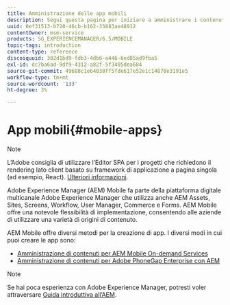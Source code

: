 ```yaml
---
title: Amministrazione delle app mobili
description: Segui questa pagina per iniziare a amministrare i contenuti per le app mobili.
uuid: 0ef31513-b720-46cb-b162-35883ae48912
contentOwner: msm-service
products: SG_EXPERIENCEMANAGER/6.5/MOBILE
topic-tags: introduction
content-type: reference
discoiquuid: 302d1bd9-fdb3-4db6-a446-6ed85ad9fba5
exl-id: dc7ba6ad-9df9-4312-a82f-5f3405dea684
source-git-commit: 49688c1e64038ff5fde617e52e1c14878e3191e5
workflow-type: tm+mt
source-wordcount: '133'
ht-degree: 3%

---
```


# App mobili{#mobile-apps}

>[!NOTE]
>
>L’Adobe consiglia di utilizzare l’Editor SPA per i progetti che richiedono il rendering lato client basato su framework di applicazione a pagina singola (ad esempio, React). [Ulteriori informazioni](/help/sites-developing/spa-overview.md).

Adobe Experience Manager (AEM) Mobile fa parte della piattaforma digitale multicanale Adobe Experience Manager che utilizza anche AEM Assets, Sites, Screens, Workflow, User Manager, Commerce e Forms. AEM Mobile offre una notevole flessibilità di implementazione, consentendo alle aziende di utilizzare una varietà di origini di contenuto.

AEM Mobile offre diversi metodi per la creazione di app. I diversi modi in cui puoi creare le app sono:

* [Amministrazione di contenuti per AEM Mobile On-demand Services](/help/mobile/aem-mobile.md)
* [Amministrazione di contenuti per Adobe PhoneGap Enterprise con AEM](/help/mobile/administer-phonegap.md)

>[!NOTE]
>
>Se hai poca esperienza con Adobe Experience Manager, potresti voler attraversare [Guida introduttiva all’AEM](/help/sites-deploying/deploy.md).
